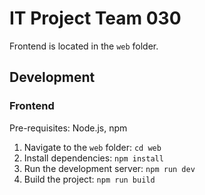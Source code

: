 # IT Project Team 030

Frontend is located in the `web` folder.

## Development

### Frontend

Pre-requisites: Node.js, npm

1. Navigate to the `web` folder: `cd web`
2. Install dependencies: `npm install`
3. Run the development server: `npm run dev`
4. Build the project: `npm run build`
